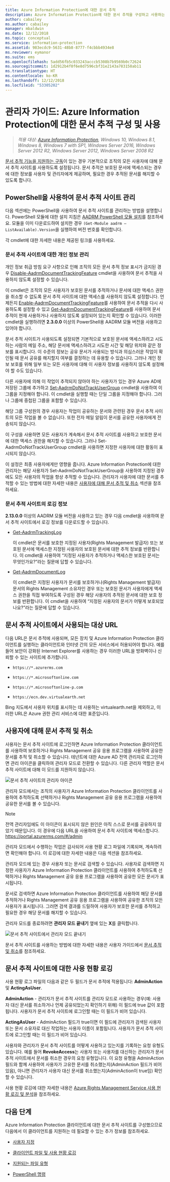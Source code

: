 ```yaml
---
title: Azure Information Protection에 대한 문서 추적
description: Azure Information Protection에 대한 문서 추적을 구성하고 사용하는 관리자를 위한 지침 및 정보입니다.
author: cabailey
ms.author: cabailey
manager: mbaldwin
ms.date: 12/12/2018
ms.topic: conceptual
ms.service: information-protection
ms.assetid: 983ecdc9-5631-48b8-8777-f4cbbb4934e8
ms.reviewer: eymanor
ms.suite: ems
ms.openlocfilehash: 5add56fb5c033243acccb5308b7b9569b0c72624
ms.sourcegitcommit: 1d2912b4f0f6e8d7596cbf31e2143a783158ab11
ms.translationtype: HT
ms.contentlocale: ko-KR
ms.lasthandoff: 12/12/2018
ms.locfileid: "53305202"
---
```

# <a name="admin-guide-configuring-and-using-document-tracking-for-azure-information-protection"></a>관리자 가이드: Azure Information Protection에 대한 문서 추적 구성 및 사용

>*적용 대상: [Azure Information Protection](https://azure.microsoft.com/pricing/details/information-protection), Windows 10, Windows 8.1, Windows 8, Windows 7 with SP1, Windows Server 2016, Windows Server 2012 R2, Windows Server 2012, Windows Server 2008 R2*

[문서 추적 기능을 지원하는 구독](https://www.microsoft.com/en-us/cloud-platform/azure-information-protection-features)이 있는 경우 기본적으로 조직의 모든 사용자에 대해 문서 추적 사이트를 사용하도록 설정됩니다. 문서 추적은 보호된 문서에 액세스되는 경우에 대한 정보를 사용자 및 관리자에게 제공하며, 필요한 경우 추적된 문서를 해지할 수 있도록 합니다.

## <a name="using-powershell-to-manage-the-document-tracking-site"></a>PowerShell을 사용하여 문서 추적 사이트 관리

다음 섹션에는 PowerShell을 사용하여 문서 추적 사이트를 관리하는 방법을 설명합니다. PowerShell 모듈에 대한 설치 지침은 [AADRM PowerShell 모듈 설치](../install-powershell.md)를 참조하세요. 모듈을 이미 다운로드하여 설치한 경우 `(Get-Module aadrm –ListAvailable).Version`을 실행하여 버전 번호를 확인합니다.

각 cmdlet에 대한 자세한 내용은 제공된 링크를 사용하세요.

### <a name="privacy-controls-for-your-document-tracking-site"></a>문서 추적 사이트에 대한 개인 정보 관리

개인 정보 취급 방침 요구 사항으로 인해 조직의 모든 문서 추적 정보 표시가 금지된 경우 [Disable-AadrmDocumentTrackingFeature](/powershell/module/aadrm/disable-aadrmdocumenttrackingfeature) cmdlet을 사용하여 문서 추적을 사용하지 않도록 설정할 수 있습니다. 

이 cmdlet은 조직의 모든 사용자가 보호된 문서를 추적하거나 문서에 대한 액세스 권한을 취소할 수 없도록 문서 추적 사이트에 대한 액세스를 사용하지 않도록 설정합니다. 언제든지 [Enable-AadrmDocumentTrackingFeature](/powershell/module/aadrm/enable-aadrmdocumenttrackingfeature)를 사용하여 문서 추적을 다시 사용하도록 설정할 수 있고 [Get-AadrmDocumentTrackingFeature](/powershell/module/aadrm/get-aadrmdocumenttrackingfeature)를 사용하여 문서 추적이 현재 사용하거나 사용하지 않도록 설정되어 있는지 확인할 수 있습니다. 이러한 cmdlet을 실행하려면 **2.3.0.0** 이상의 PowerShell용 AADRM 모듈 버전을 사용하고 있어야 합니다. 

문서 추적 사이트가 사용되도록 설정되면 기본적으로 보호된 문서에 액세스하려고 시도하는 사람의 메일 주소, 해당 문서에 액세스하려고 시도한 시간 및 해당 위치와 같은 정보를 표시합니다. 이 수준의 정보는 공유 문서가 사용되는 방식과 의심스러운 작업이 확인될 때 문서 공유를 해지할지 여부를 결정하는 데 유용할 수 있습니다. 그러나 개인 정보 보호를 위해 일부 또는 모든 사용자에 대해 이 사용자 정보를 사용하지 않도록 설정해야 할 수도 있습니다. 

다른 사용자에 의해 이 작업이 추적되지 않아야 하는 사용자가 있는 경우 Azure AD에 저장된 그룹에 추가하고 [Set-AadrmDoNotTrackUserGroup](/powershell/module/aadrm/Set-AadrmDoNotTrackUserGroup) cmdlet을 사용하여 이 그룹을 지정해야 합니다. 이 cmdlet을 실행할 때는 단일 그룹을 지정해야 합니다. 그러나 그룹에 중첩된 그룹을 포함할 수 있습니다. 

해당 그룹 구성원의 경우 사용자는 작업이 공유하는 문서와 관련된 경우 문서 추적 사이트의 모든 작업을 볼 수 없습니다. 또한 전자 메일 알림이 문서를 공유한 사용자에게 전송되지 않습니다.

이 구성을 사용하면 모든 사용자가 계속해서 문서 추적 사이트를 사용하고 보호한 문서에 대한 액세스 권한을 해지할 수 있습니다. 그러나 Set-AadrmDoNotTrackUserGroup cmdlet을 사용하면 지정한 사용자에 대한 활동이 표시되지 않습니다.

이 설정은 최종 사용자에게만 영향을 줍니다. Azure Information Protection에 대한 관리자는 해당 사용자가 Set-AadrmDoNotTrackUserGroup을 사용하여 지정된 경우에도 모든 사용자의 작업을 항상 추적할 수 있습니다. 관리자가 사용자에 대한 문서를 추적할 수 있는 방법에 대한 자세한 내용은 [사용자에 대해 문서 추적 및 취소](#tracking-and-revoking-documents-for-users) 섹션을 참조하세요.


### <a name="logging-information-from-the-document-tracking-site"></a>문서 추적 사이트의 로깅 정보

**2.13.0.0** 이상의 AADRM 모듈 버전을 사용하고 있는 경우 다음 cmdlet을 사용하여 문서 추적 사이트에서 로깅 정보를 다운로드할 수 있습니다.

- [Get-AadrmTrackingLog](/powershell/module/aadrm/Get-AadrmTrackingLog)
    
    이 cmdlet은 문서를 보호한 지정된 사용자(Rights Management 발급자) 또는 보호된 문서에 액세스한 지정된 사용자의 보호된 문서에 대한 추적 정보를 반환합니다. 이 cmdlet을 사용하여 “지정된 사용자가 추적하거나 액세스한 보호된 문서는 무엇인가요?”라는 질문에 답할 수 있습니다.

- [Get-AadrmDocumentLog](/powershell/module/aadrm/Get-AadrmDocumentLog)
    
    이 cmdlet은 지정된 사용자가 문서를 보호하거나(Rights Management 발급자) 문서의 Rights Management 소유자인 경우 또는 보호된 문서가 사용자에게 액세스 권한을 직접 부여하도록 구성된 경우 해당 사용자의 추적된 문서에 대한 보호 정보를 반환합니다. 이 cmdlet을 사용하여 “지정된 사용자의 문서가 어떻게 보호되었나요?”라는 질문에 답할 수 있습니다.
 
## <a name="destination-urls-used-by-the-document-tracking-site"></a>문서 추적 사이트에서 사용되는 대상 URL

다음 URL은 문서 추적에 사용되며, 모든 장치 및 Azure Information Protection 클라이언트를 실행하는 클라이언트와 인터넷 간의 모든 서비스에서 허용되어야 합니다. 예를 들어 보안이 강화된 Internet Explorer를 사용하는 경우 이러한 URL을 방화벽이나 신뢰할 수 있는 사이트에 추가합니다.

-  `https://*.azurerms.com`

- `https://*.microsoftonline.com`

- `https://*.microsoftonline-p.com`

- `https://ecn.dev.virtualearth.net`

Bing 지도에서 사용자 위치를 표시하는 데 사용하는 virtualearth.net을 제외하고, 이러한 URL은 Azure 권한 관리 서비스에 대한 표준입니다.

## <a name="tracking-and-revoking-documents-for-users"></a>사용자에 대해 문서 추적 및 취소

사용자는 문서 추적 사이트에 로그인하면 Azure Information Protection 클라이언트를 사용하여 보호하거나 Rights Management 공유 응용 프로그램을 사용하여 공유한 문서를 추적 및 취소할 수 있습니다. 테넌트에 대한 Azure AD 전역 관리자로 로그인하면 관리 아이콘을 클릭하여 관리자 모드로 전환할 수 있습니다. 다른 관리자 역할은 문서 추적 사이트에 대해 이 모드를 지원하지 않습니다. 

![문서 추적 사이트의 관리자 아이콘](../media/tracking-site-admin-icon.png)

관리자 모드에서는 조직의 사용자가 Azure Information Protection 클라이언트를 사용하여 추적하도록 선택하거나 Rights Management 공유 응용 프로그램을 사용하여 공유한 문서를 볼 수 있습니다.

> [!NOTE] 
> 전역 관리자임에도 이 아이콘이 표시되지 않은 원인은 아직 스스로 문서를 공유하지 않았기 때문입니다. 이 경우에 다음 URL을 사용하여 문서 추적 사이트에 액세스합니다. https://portal.azurerms.com/#/admin

관리자 모드에서 수행하는 작업은 감사되어 사용 현황 로그 파일에 기록되며, 계속하려면 확인해야 합니다. 이 로깅에 대한 자세한 내용은 다음 섹션을 참조하세요.

관리자 모드에 있는 경우 사용자 또는 문서로 검색할 수 있습니다. 사용자로 검색하면 지정한 사용자가 Azure Information Protection 클라이언트를 사용하여 추적하도록 선택하거나 Rights Management 공유 응용 프로그램을 사용하여 공유한 모든 문서가 표시됩니다. 

문서로 검색하면 Azure Information Protection 클라이언트를 사용하여 해당 문서를 추적하거나 Rights Management 공유 응용 프로그램을 사용하여 공유한 조직의 모든 사용자가 표시됩니다. 그러면 검색 결과를 드릴하여 사용자가 보호한 문서를 추적하고 필요한 경우 해당 문서를 해지할 수 있습니다. 

관리자 모드를 종료하려면 **관리자 모드 끝내기** 옆에 있는 **X**를 클릭합니다.

![문서 추적 사이트에서 관리자 모드 끝내기](../media/tracking-site-exit-admin-icon.png)

문서 추적 사이트를 사용하는 방법에 대한 자세한 내용은 사용자 가이드에서 [문서 추적 및 취소](client-track-revoke.md)를 참조하세요.

## <a name="usage-logging-for-the-document-tracking-site"></a>문서 추적 사이트에 대한 사용 현황 로깅

사용 현황 로그 파일의 다음과 같은 두 필드가 문서 추적에 적용됩니다: **AdminAction** 및 **ActingAsUser**.

**AdminAction** - 관리자가 문서 추적 사이트를 관리자 모드로 사용하는 경우(예: 사용자 대신 문서를 취소하거나 언제 공유되었는지 확인하기 위해) 이 필드에 true 값이 포함됩니다. 사용자가 문서 추적 사이트에 로그인할 때는 이 필드가 비어 있습니다.

**ActingAsUser** - AdminAction 필드가 true이면 이 필드에 관리자가 검색된 사용자 또는 문서 소유자로 대신 작업하는 사용자 이름이 포함됩니다. 사용자가 문서 추적 사이트에 로그인할 때는 이 필드가 비어 있습니다. 

사용자와 관리자가 문서 추적 사이트를 어떻게 사용하고 있는지를 기록하는 요청 유형도 있습니다. 예를 들어 **RevokeAccess**는 사용자 또는 사용자를 대신하는 관리자가 문서 추적 사이트에서 문서를 취소한 경우의 요청 유형입니다. 이 요청 유형을 AdminAction 필드와 함께 사용하여 사용자가 고유한 문서를 취소했는지(AdminAction 필드가 비어 있음), 아니면 관리자가 사용자 대신 문서를 취소했는지(AdminAction이 true임) 확인할 수 있습니다.


사용 현황 로깅에 대한 자세한 내용은 [Azure Rights Management Service 사용 현황 로깅 및 분석](../log-analyze-usage.md)을 참조하세요.



## <a name="next-steps"></a>다음 단계
Azure Information Protection 클라이언트에 대한 문서 추적 사이트를 구성했으므로 다음에서 이 클라이언트를 지원하는 데 필요할 수 있는 추가 정보를 참조하세요.

- [사용자 지정](client-admin-guide-customizations.md)

- [클라이언트 파일 및 사용 현황 로깅](client-admin-guide-files-and-logging.md)

- [지원되는 파일 유형](client-admin-guide-file-types.md)

- [PowerShell 명령](client-admin-guide-powershell.md)

